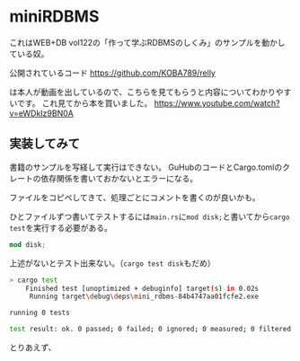 # miniRDBMS

これはWEB+DB vol122の「作って学ぶRDBMSのしくみ」のサンプルを動かしている奴。

公開されているコード
https://github.com/KOBA789/relly

は本人が動画を出しているので、こちらを見てもらうと内容についてわかりやすいです。
これ見てから本を買いました。
https://www.youtube.com/watch?v=eWDkIz9BN0A

## 実装してみて

書籍のサンプルを写経して実行はできない。
GuHubのコードとCargo.tomlのクレートの依存関係を書いておかないとエラーになる。

ファイルをコピペしてきて、処理ごとにコメントを書くのが良いかも。

ひとファイルずつ書いてテストするには`main.rs`に`mod disk;`と書いてから`cargo test`を実行する必要がある。

```rust:main.rs
mod disk;
```
上述がないとテスト出来ない。（`cargo test disk`もだめ）
```bash
> cargo test
    Finished test [unoptimized + debuginfo] target(s) in 0.02s
     Running target\debug\deps\mini_rdbms-84b4747aa01fcfe2.exe

running 0 tests

test result: ok. 0 passed; 0 failed; 0 ignored; 0 measured; 0 filtered out; finished in 0.00s
```


とりあえず、